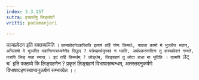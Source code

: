 ```yaml
---
index: 3.3.157
sutra: इच्छार्थेषु लिङ्लोटौ
vritti: padamanjari

---
```

कामप्रवेदन इति वक्तव्यमिति । `कामप्रवेदनेऽकच्चिति इत्ययं तर्हि योगः किमर्थः, यावता कामो मे भुञ्जीत भवान्, अभिलाषो मे भुञ्जीत भवानित्यत्राप्यनेनैव सिद्धम् ? यत्रेच्छार्थमुपपदं न भवति, अर्थप्रकरणादिना तु कामप्रवेदनं गम्यते, तत्रापि लिङ् यथा स्यात् । इदं तर्हि किमर्थम् ? लोर्ड्थम्, लिङ्ग्रहणं तु लोटा बाधा मा भूदिति । एवमपि `लेट् च` इति वक्तव्ये किं लिङ्ग्रहणेन ? प्रकृतं लिङ्ग्रहणं विभाषासम्बन्धम्, अतस्तदनुकर्षणे विभाषाग्रहणस्याप्यनुकर्षणं सम्भाव्येत ।।